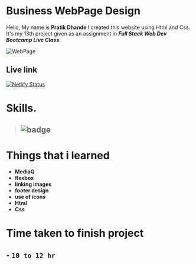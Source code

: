 # Business WebPage Design

 Hello, My name is __Pratik Dhande__
I created this website using Html and Css. It's my 13th project given as an assignment in **_Full Stack Web Dev Bootcamp  Live Class_**. 

![WebPage](./127.0.0.1_5500_%20(5).png)

## Live link

[![Netlify Status](https://api.netlify.com/api/v1/badges/0d9fcae7-4315-46ac-884d-41ca7969c9a1/deploy-status)]()

 # Skills.

 >  ## ![badge](https://img.shields.io/badge/Skills-HTML%2FCSS-blue)


# Things that i learned
- __MediaQ__
- __flexbox__
- __linking images__
- __footer design__
- __use of icons__
- __Html__
- __Css__

# Time taken to finish project

## - `10 to 12 hr` 